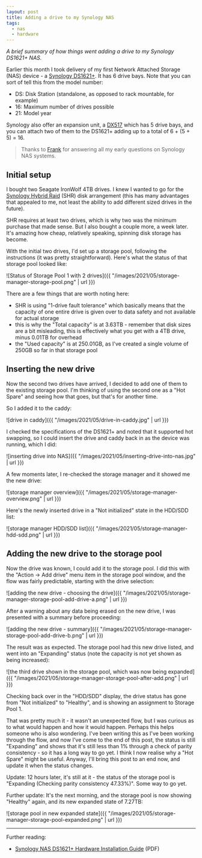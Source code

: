 ```yaml
---
layout: post
title: Adding a drive to my Synology NAS
tags:
  - nas
  - hardware
---
```


_A brief summary of how things went adding a drive to my Synology DS1621+ NAS._

Earlier this month I took delivery of my first Network Attached Storage (NAS) device - a [Synology DS1621+](https://www.synology.com/en-uk/products/DS1621+). It has 6 drive bays. Note that you can sort of tell this from the model number:

* DS: Disk Station (standalone, as opposed to rack mountable, for example)
* 16: Maximum number of drives possible
* 21: Model year

Synology also offer an expansion unit, a [DX517](https://www.synology.com/en-uk/products/DX517) which has 5 drive bays, and you can attach two of them to the DS1621+ adding up to a total of 6 + (5 + 5) = 16.

> Thanks to [Frank](https://twitter.com/koehntopp) for answering all my early questions on Synology NAS systems.

## Initial setup

I bought two Seagate IronWolf 4TB drives. I knew I wanted to go for the [Synology Hybrid Raid](https://www.synology.com/en-global/knowledgebase/DSM/tutorial/Storage/What_is_Synology_Hybrid_RAID_SHR) (SHR) disk arrangement (this has many advantages that appealed to me, not least the ability to add different sized drives in the future).

SHR requires at least two drives, which is why two was the minimum purchase that made sense. But I also bought a couple more, a week later. It's amazing how cheap, relatively speaking, spinning disk storage has become.

With the initial two drives, I'd set up a storage pool, following the instructions (it was pretty straightforward). Here's what the status of that storage pool looked like:

![Status of Storage Pool 1 with 2 drives]({{ "/images/2021/05/storage-manager-storage-pool.png" | url }})

There are a few things that are worth noting here:

* SHR is using "1-drive fault tolerance" which basically means that the capacity of one entire drive is given over to data safety and not available for actual storage
* this is why the "Total capacity" is at 3.63TB - remember that disk sizes are a bit misleading, this is effectively what you get with a 4TB drive, minus 0.01TB for overhead
* the "Used capacity" is at 250.01GB, as I've created a single volume of 250GB so far in that storage pool

## Inserting the new drive

Now the second two drives have arrived, I decided to add one of them to the existing storage pool. I'm thinking of using the second one as a "Hot Spare" and seeing how that goes, but that's for another time.

So I added it to the caddy:

![drive in caddy]({{ "/images/2021/05/drive-in-caddy.jpg" | url }})

I checked the specifications of the DS1621+ and noted that it supported hot swapping, so I could insert the drive and caddy back in as the device was running, which I did:

![inserting drive into NAS]({{ "/images/2021/05/inserting-drive-into-nas.jpg" | url }})

A few moments later, I re-checked the storage manager and it showed me the new drive:

![storage manager overview]({{ "/images/2021/05/storage-manager-overview.png" | url }})

Here's the newly inserted drive in a "Not initialized" state in the HDD/SDD list:

![storage manager HDD/SDD list]({{ "/images/2021/05/storage-manager-hdd-sdd.png" | url }})

## Adding the new drive to the storage pool

Now the drive was known, I could add it to the storage pool. I did this with the "Action -> Add drive" menu item in the storage pool window, and the flow was fairly predictable, starting with the drive selection:

![adding the new drive - choosing the drive]({{ "/images/2021/05/storage-manager-storage-pool-add-drive-a.png" | url }})

After a warning about any data being erased on the new drive, I was presented with a summary before proceeding:

![adding the new drive - summary]({{ "/images/2021/05/storage-manager-storage-pool-add-drive-b.png" | url }})

The result was as expected. The storage pool had this new drive listed, and went into an "Expanding" status (note the capacity is not yet shown as being increased):

![the third drive shown in the storage pool, which was now being expanded]({{ "/images/2021/05/storage-manager-storage-pool-after-add.png" | url }})

Checking back over in the "HDD/SDD" display, the drive status has gone from "Not initialized" to "Healthy", and is showing an assignment to Storage Pool 1.

That was pretty much it - it wasn't an unexpected flow, but I was curious as to what would happen and how it would happen. Perhaps this helps someone who is also wondering. I've been writing this as I've been working through the flow, and now I've come to the end of this post, the status is still "Expanding" and shows that it's still less than 1% through a check of parity consistency - so it has a long way to go yet. I think I now realise why a "Hot Spare" might be useful. Anyway, I'll bring this post to an end now, and update it when the status changes.

Update: 12 hours later, it's still at it - the status of the storage pool is "Expanding (Checking parity consistency 47.33%)". Some way to go yet.

Further update: It's the next morning, and the storage pool is now showing "Healthy" again, and its new expanded state of 7.27TB:

![storage pool in new expanded state]({{ "/images/2021/05/storage-manager-storage-pool-expanded.png" | url }})

---

Further reading:

* [Synology NAS DS1621+ Hardware Installation Guide](https://global.download.synology.com/download/Document/Hardware/HIG/DiskStation/21-year/DS1621+/enu/Syno_HIG_DS1621_Plus_enu.pdf) (PDF)
